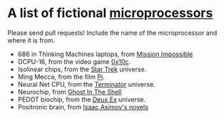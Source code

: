 # A list of fictional [microprocessors](https://en.wikipedia.org/wiki/Microprocessor)

Please send pull requests! Include the name of the microprocessor and where it is from. 

- 686 in Thinking Machines laptops, from [Mission Impossible](https://en.wikiquote.org/wiki/Mission:_Impossible_(film))
- DCPU-16, from the video game [0x10c](https://en.wikipedia.org/wiki/0x10c).
- Isolinear chips, from the [Star Trek](http://memory-alpha.wikia.com/wiki/Isolinear_chip) universe.
- Ming Mecca, from the film [Pi](https://en.wikipedia.org/wiki/Pi_(film)#Plot).
- Neural Net CPU, from the [Terminator](http://terminator.wikia.com/wiki/Neural_Net_CPU) universe.
- Neurochip, from [Ghost In The Shell](http://ghostintheshell.wikia.com/wiki/Neurochip)
- PEDOT biochip, from the [Deux Ex](http://deusex.wikia.com/wiki/Biochip) universe.
- Positronic brain, from  [Isaac Asimov's novels](https://en.wikipedia.org/wiki/Positronic_brain)
